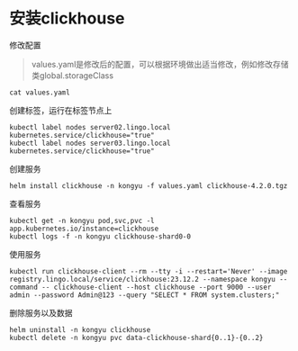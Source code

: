 # 安装clickhouse

修改配置

> values.yaml是修改后的配置，可以根据环境做出适当修改，例如修改存储类global.storageClass

```
cat values.yaml
```

创建标签，运行在标签节点上

```
kubectl label nodes server02.lingo.local kubernetes.service/clickhouse="true"
kubectl label nodes server03.lingo.local kubernetes.service/clickhouse="true"
```

创建服务

```shell
helm install clickhouse -n kongyu -f values.yaml clickhouse-4.2.0.tgz
```

查看服务

```
kubectl get -n kongyu pod,svc,pvc -l app.kubernetes.io/instance=clickhouse
kubectl logs -f -n kongyu clickhouse-shard0-0
```

使用服务

```
kubectl run clickhouse-client --rm --tty -i --restart='Never' --image  registry.lingo.local/service/clickhouse:23.12.2 --namespace kongyu --command -- clickhouse-client --host clickhouse --port 9000 --user admin --password Admin@123 --query "SELECT * FROM system.clusters;"
```

删除服务以及数据

```
helm uninstall -n kongyu clickhouse
kubectl delete -n kongyu pvc data-clickhouse-shard{0..1}-{0..2}
```

